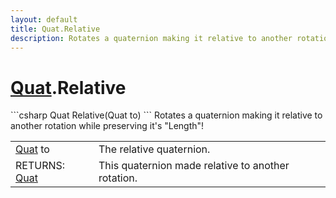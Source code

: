 ```yaml
---
layout: default
title: Quat.Relative
description: Rotates a quaternion making it relative to another rotation while preserving it's "Length"!
---
```

# [Quat]({{site.url}}/Pages/StereoKit/Quat.html).Relative

<div class='signature' markdown='1'>
```csharp
Quat Relative(Quat to)
```
Rotates a quaternion making it relative to another
rotation while preserving it's "Length"!
</div>

|  |  |
|--|--|
|[Quat]({{site.url}}/Pages/StereoKit/Quat.html) to|The relative quaternion.|
|RETURNS: [Quat]({{site.url}}/Pages/StereoKit/Quat.html)|This quaternion made relative to another rotation.|




